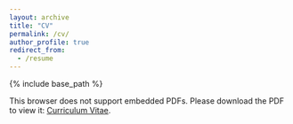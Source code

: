 ```yaml
---
layout: archive
title: "CV"
permalink: /cv/
author_profile: true
redirect_from:
  - /resume
---
```


{% include base_path %}

<object data="../files/cv.pdf" type="applications/pdf" width="auto" height="auto">
  <p>This browser does not support embedded PDFs. Please download the PDF to view it: <a href="../files/cv.pdf">Curriculum Vitae</a>.</p>
</object>

